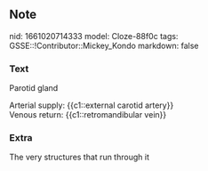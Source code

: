 ## Note
nid: 1661020714333
model: Cloze-88f0c
tags: GSSE::!Contributor::Mickey_Kondo
markdown: false

### Text
Parotid gland
<div>
  Arterial supply: {{c1::external carotid artery}}
</div>
<div>
  Venous return: {{c1::retromandibular vein}}
</div>

### Extra
The very structures that run through it
